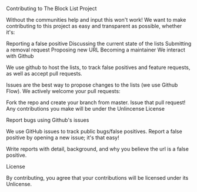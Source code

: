 Contributing to The Block List Project

Without the communities help and input this won't work! We want to make contributing to this project as easy and transparent as possible, whether it's:

Reporting a false positive
Discussing the current state of the lists
Submitting a removal request
Proposing new URL
Becoming a maintainer
We interact with Github

We use github to host the lists, to track false positives and feature requests, as well as accept pull requests.

Issues are the best way to propose changes to the lists (we use Github Flow). We actively welcome your pull requests:

Fork the repo and create your branch from master.
Issue that pull request!
Any contributions you make will be under the Unlincense License

Report bugs using Github's issues

We use GitHub issues to track public bugs/false positives. Report a false positive by opening a new issue; it's that easy!

Write reports with detail, background, and why you believe the url is a false positive.


License

By contributing, you agree that your contributions will be licensed under its Unlicense.
